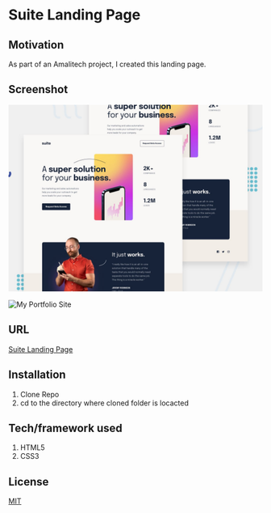 # Suite Landing Page

## Motivation

As part of an Amalitech project, I created this landing page.

## Screenshot

![Suite Landing Page](assets/preview.jpg "Suite Landing Page")

![My Portfolio Site](img/psite.PNG "My Portfolio Site")


## URL

[Suite Landing Page](https://zealous-lamport-a28455.netlify.app/)

## Installation

1. Clone Repo
2. cd to the directory where cloned folder is locacted

## Tech/framework used

1. HTML5
2. CSS3

## License

[MIT](https://choosealicense.com/licenses/mit/)
